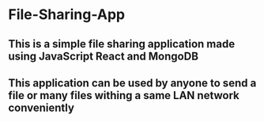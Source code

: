 # File-Sharing-App
## This is a simple file sharing application made using JavaScript React and MongoDB
## This application can be used by anyone to send a file or many files withing a same LAN network conveniently
